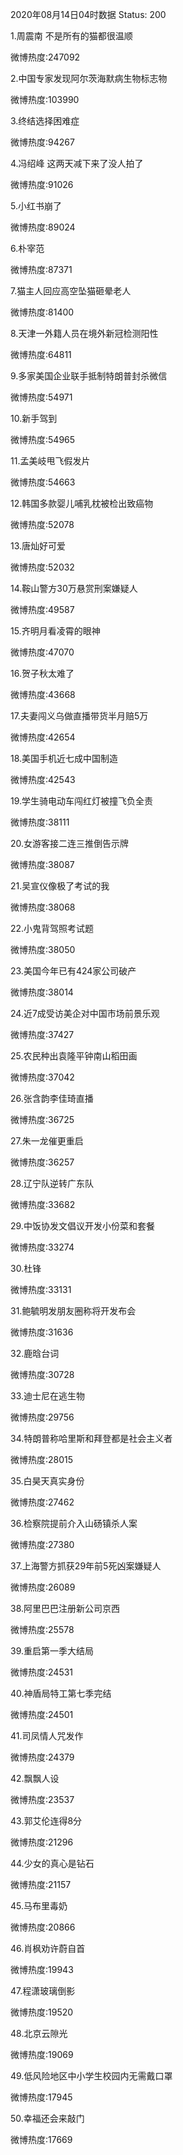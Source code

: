 2020年08月14日04时数据
Status: 200

1.周震南 不是所有的猫都很温顺

微博热度:247092

2.中国专家发现阿尔茨海默病生物标志物

微博热度:103990

3.终结选择困难症

微博热度:94267

4.冯绍峰 这两天减下来了没人拍了

微博热度:91026

5.小红书崩了

微博热度:89024

6.朴宰范

微博热度:87371

7.猫主人回应高空坠猫砸晕老人

微博热度:81400

8.天津一外籍人员在境外新冠检测阳性

微博热度:64811

9.多家美国企业联手抵制特朗普封杀微信

微博热度:54971

10.新手驾到

微博热度:54965

11.孟美岐甩飞假发片

微博热度:54663

12.韩国多款婴儿哺乳枕被检出致癌物

微博热度:52078

13.唐灿好可爱

微博热度:52032

14.鞍山警方30万悬赏刑案嫌疑人

微博热度:49587

15.齐明月看凌霄的眼神

微博热度:47070

16.贺子秋太难了

微博热度:43668

17.夫妻闯义乌做直播带货半月赔5万

微博热度:42654

18.美国手机近七成中国制造

微博热度:42543

19.学生骑电动车闯红灯被撞飞负全责

微博热度:38111

20.女游客接二连三推倒告示牌

微博热度:38087

21.吴宣仪像极了考试的我

微博热度:38068

22.小鬼背驾照考试题

微博热度:38050

23.美国今年已有424家公司破产

微博热度:38014

24.近7成受访美企对中国市场前景乐观

微博热度:37427

25.农民种出袁隆平钟南山稻田画

微博热度:37042

26.张含韵李佳琦直播

微博热度:36725

27.朱一龙催更重启

微博热度:36257

28.辽宁队逆转广东队

微博热度:33682

29.中饭协发文倡议开发小份菜和套餐

微博热度:33274

30.杜锋

微博热度:33131

31.鲍毓明发朋友圈称将开发布会

微博热度:31636

32.鹿晗台词

微博热度:30728

33.迪士尼在逃生物

微博热度:29756

34.特朗普称哈里斯和拜登都是社会主义者

微博热度:28015

35.白昊天真实身份

微博热度:27462

36.检察院提前介入山砀镇杀人案

微博热度:27380

37.上海警方抓获29年前5死凶案嫌疑人

微博热度:26089

38.阿里巴巴注册新公司京西

微博热度:25578

39.重启第一季大结局

微博热度:24531

40.神盾局特工第七季完结

微博热度:24501

41.司凤情人咒发作

微博热度:24379

42.飘飘人设

微博热度:23537

43.郭艾伦连得8分

微博热度:21296

44.少女的真心是钻石

微博热度:21157

45.马布里毒奶

微博热度:20866

46.肖枫劝许蔚自首

微博热度:19943

47.程潇玻璃倒影

微博热度:19520

48.北京云隙光

微博热度:19069

49.低风险地区中小学生校园内无需戴口罩

微博热度:17945

50.幸福还会来敲门

微博热度:17669

